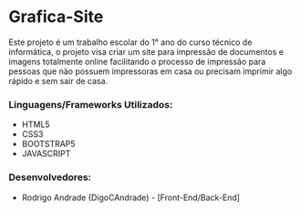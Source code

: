 # Grafica-Site

Este projeto é um trabalho escolar do 1° ano do curso técnico de informática, o projeto visa criar um site para impressão de documentos e imagens
totalmente online facilitando o processo de impressão para pessoas que não possuem impressoras em casa ou precisam imprimir algo rápido e sem sair de casa.

### Linguagens/Frameworks Utilizados:
- HTML5
- CSS3
- BOOTSTRAP5
- JAVASCRIPT


### Desenvolvedores:
- Rodrigo Andrade (DigoCAndrade) - [Front-End/Back-End]
